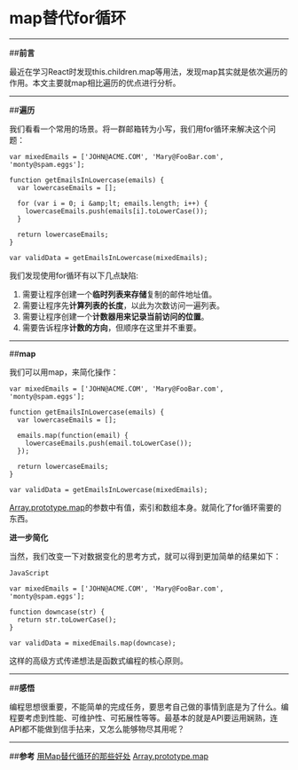 ﻿# map替代for循环

---

##**前言**

最近在学习React时发现this.children.map等用法，发现map其实就是依次遍历的作用。本文主要就map相比遍历的优点进行分析。

---

##**遍历**

我们看看一个常用的场景。将一群邮箱转为小写，我们用for循环来解决这个问题：

```
var mixedEmails = ['JOHN@ACME.COM', 'Mary@FooBar.com', 'monty@spam.eggs'];
 
function getEmailsInLowercase(emails) {
  var lowercaseEmails = [];
 
  for (var i = 0; i &amp;lt; emails.length; i++) {
    lowercaseEmails.push(emails[i].toLowerCase());
  }
 
  return lowercaseEmails;
}
 
var validData = getEmailsInLowercase(mixedEmails);

```

我们发现使用for循环有以下几点缺陷:

1. 需要让程序创建一个**临时列表来存储**复制的邮件地址值。
2. 需要让程序先**计算列表的长度**，以此为次数访问一遍列表。
3. 需要让程序创建一个**计数器用来记录当前访问的位置**。
4. 需要告诉程序**计数的方向**，但顺序在这里并不重要。

---
##**map**

我们可以用map，来简化操作：
```
var mixedEmails = ['JOHN@ACME.COM', 'Mary@FooBar.com', 'monty@spam.eggs'];
 
function getEmailsInLowercase(emails) {
  var lowercaseEmails = [];
 
  emails.map(function(email) {
    lowercaseEmails.push(email.toLowerCase());
  });
 
  return lowercaseEmails;
}
 
var validData = getEmailsInLowercase(mixedEmails);
```

[Array.prototype.map][1]的参数中有值，索引和数组本身。就简化了for循环需要的东西。

**进一步简化**

当然，我们改变一下对数据变化的思考方式，就可以得到更加简单的结果如下：
```
JavaScript

var mixedEmails = ['JOHN@ACME.COM', 'Mary@FooBar.com', 'monty@spam.eggs'];

function downcase(str) {
  return str.toLowerCase();
}

var validData = mixedEmails.map(downcase);
```

这样的高级方式传递想法是函数式编程的核心原则。

---
##**感悟**

编程思想很重要，不能简单的完成任务，要思考自己做的事情到底是为了什么。编程要考虑到性能、可维护性、可拓展性等等。最基本的就是API要运用娴熟，连API都不能做到信手拈来，又怎么能够物尽其用呢？

---
##**参考**
[用Map替代循环的那些好处][2]
[Array.prototype.map][3]


  [1]: https://developer.mozilla.org/zh-CN/docs/Web/JavaScript/Reference/Global_Objects/Array/map
  [2]: http://web.jobbole.com/84916/
  [3]: https://developer.mozilla.org/zh-CN/docs/Web/JavaScript/Reference/Global_Objects/Array/map